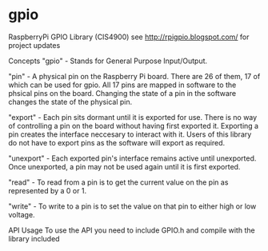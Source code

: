 gpio
====

RaspberryPi GPIO Library (CIS4900)
see http://rpigpio.blogspot.com/ for project updates

Concepts
  "gpio"     - Stands for General Purpose Input/Output.

  "pin"      - A physical pin on the Raspberry Pi board.
               There are 26 of them, 17 of which can be used for gpio.
               All 17 pins are mapped in software to the phsical pins on the board.
               Changing the state of a pin in the software changes the state of the physical pin.
          
  "export"   - Each pin sits dormant until it is exported for use.
               There is no way of controlling a pin on the board without having first exported it.
               Exporting a pin creates the interface neccesary to interact with it.
               Users of this library do not have to export pins as the software will export as required.
             
  "unexport" - Each exported pin's interface remains active until unexported.
               Once unexported, a pin may not be used again until it is first exported.
               
  "read"     - To read from a pin is to get the current value on the pin as represented by a 0 or 1.
  
  "write"    - To write to a pin is to set the value on that pin to either high or low voltage.


API Usage
  To use the API you need to include GPIO.h and compile with the library included
